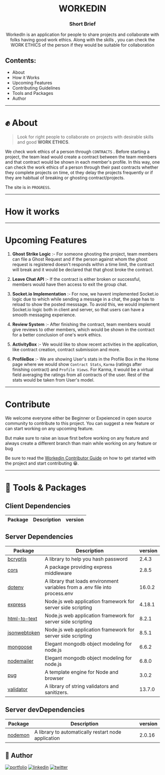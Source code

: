 <h1 align="center"> WORKEDIN </h1>


<h3 align="center"> Short Brief </h3>

<p align="center">
WorkedIn is an application for people to share projects and collaborate with folks having good work ethics. Along with the skills , you can check the WORK ETHICS of the person if they would be suitable for collaboration
</p>

## Contents:
- About
- How it Works
- Upcoming Features
- Contributing Guidelines
- Tools and Packages
- Author

---

# ✊ About

> Look for right people to collaborate on projects with desirable skills and good **WORK ETHICS**.

We check work ethics of a person through ``CONTRACTS`` . Before starting a project, the team lead would create a contract between the team members and that contract would be shown in each member's profile. In this way, one can check the work ethics of a person through their past contracts whether they complete projects on time, ot they delay the projects frequently or if they are habitual of breaking or ghosting contract/projects.

The site is in `PROGRESS`.

---

# How it works


---

# Upcoming Features

1) **Ghost Strike Logic** :- For someone ghosting the project, team members can file a Ghost Request and if the person against whom the ghost request is registered doesn't responds within a time limit, the contract will break and it would be declared that that ghost broke the contract.

2) **Leave Chat API** :- If the contract is either broken or successful, members would have then access to exit the group chat. 

3) **Socket.io Implementation** :- For now, we havent implemented Socket.io logic due to which while sending a message in a chat, the page has to reload to show the posted messsage. To avoid this, we would implement Socket.io logic both in client and server, so that users can have a smooth messaging experience.

4) **Review System** :- After finishing the contract, team members would give reviews to other members, which would be shown in the contract for a better conclusion of one's work ethics.

5) **ActivityBox** :- We would like to show recent activities in the application, like contract creation, contract submission and more.

6) **ProfileBox** :- We are showing User's stats in the Profile Box in the Home page where we would show `Contract Stats`, `Karma` (ratings after finishing contract) and `Profile Views`. For Karma, it would be a virtual field averaging the ratings from all contracts of the user. Rest of the stats would be taken from User's model.

---


# Contribute

We welcome everyone either be Beginner or Expeienced in open source community to contribute to this project. You can suggest a new feature or can start working on any upcoming feature.

But make sure to raise an issue first before working on any feature and always create a different branch than main while working on any feature or bug

Be sure to read the <a href="https://github.com/Garvit1809/WorkedIn/blob/Documentation/CONTRIBUTING.md" target="_blank">Workedin Contributor Guide</a> on how to get started with the project and start contributing 😁.

---
# 🧰 Tools & Packages

## Client Dependencies


  | Package | Description | version |
  | ------------ | ------------- | ------------- |


## Server Dependencies



  | Package | Description | version |
  | ------------ | ------------- | ------------- |
  | [bcryptjs](https://www.npmjs.com/package/bcryptjs) | A library to help you hash password | 2.4.3 |
  | [cors](https://www.npmjs.com/package/cors) | A package providing express middleware | 2.8.5 |
  | [dotenv](https://www.npmjs.com/package/dotenv) | A library that loads environment variables from a .env file into process.env | 16.0.2 |
  | [express](https://expressjs.com) | Node.js web application framework for server side scripting | 4.18.1 |
  | [html-to-text](https://www.npmjs.com/package/html-to-text) | Node.js web application framework for server side scripting | 8.2.1 |
  | [jsonwebtoken](https://www.npmjs.com/package/jsonwebtoken) | Node.js web application framework for server side scripting | 8.5.1 |
  | [mongoose](https://mongoosejs.com) | Elegant mongodb object modeling for node.js | 6.6.2 |
  | [nodemailer](https://nodemailer.com/about/) | Elegant mongodb object modeling for node.js | 6.8.0 |
  | [pug](https://pugjs.org/api/getting-started.html) |  A template engine for Node and browser | 3.0.2 |
  | [validator](https://github.com/validatorjs/validator.js) | A library of string validators and sanitizers. | 13.7.0 |


## Server devDependencies

  | Package | Description | version |
  | ------------ | ------------- | ------------- |
  | [nodemon](https://www.npmjs.com/package/nodemon) | A library to automatically restart node application | 2.0.16 |



## 👦 Author

[![portfolio](https://img.shields.io/badge/my_portfolio-000?style=for-the-badge&logo=ko-fi&logoColor=white)](https://garvits-portfolio.netlify.app/)
[![linkedin](https://img.shields.io/badge/linkedin-0A66C2?style=for-the-badge&logo=linkedin&logoColor=white)](https://www.linkedin.com/in/garvit-varshney-a35055220/)
[![twitter](https://img.shields.io/badge/twitter-1DA1F2?style=for-the-badge&logo=twitter&logoColor=white)](https://twitter.com/garv18twt)
